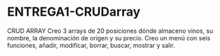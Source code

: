 # ENTREGA1-CRUDarray
 CRUD ARRAY
 Creo 3 arrays de 20 posiciones dónde almaceno vinos, su nombre, la denominación de origen y su precio.
 Creo un menú con seis funciones, añadir, modificar, borrar, buscar, mostrar y salir.
